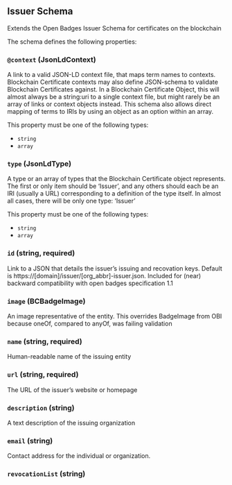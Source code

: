 ## Issuer Schema

Extends the Open Badges Issuer Schema for certificates on the blockchain

The schema defines the following properties:

### `@context` (JsonLdContext)

A link to a valid JSON-LD context file, that maps term names to contexts. Blockchain Certificate contexts may also define JSON-schema to validate Blockchain Certificates against. In a Blockchain Certificate Object, this will almost always be a string:uri to a single context file, but might rarely be an array of links or context objects instead. This schema also allows direct mapping of terms to IRIs by using an object as an option within an array.

This property must be one of the following types:

*   `string`
*   `array`

### `type` (JsonLdType)

A type or an array of types that the Blockchain Certificate object represents. The first or only item should be ‘Issuer’, and any others should each be an IRI (usually a URL) corresponding to a definition of the type itself. In almost all cases, there will be only one type: ‘Issuer’

This property must be one of the following types:

*   `string`
*   `array`

### `id` (string, required)

Link to a JSON that details the issuer’s issuing and recovation keys. Default is https://[domain]/issuer/[org_abbr]-issuer.json. Included for (near) backward compatibility with open badges specification 1.1

### `image` (BCBadgeImage)

An image representative of the entity. This overrides BadgeImage from OBI because oneOf, compared to anyOf, was failing validation

### `name` (string, required)

Human-readable name of the issuing entity

### `url` (string, required)

The URL of the issuer’s website or homepage

### `description` (string)

A text description of the issuing organization

### `email` (string)

Contact address for the individual or organization.

### `revocationList` (string)
